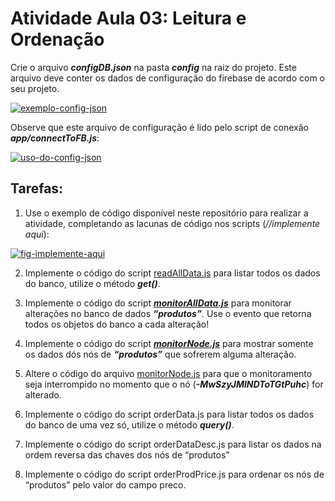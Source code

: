 
# Atividade Aula 03: Leitura e Ordenação

Crie o arquivo **_configDB.json_** na pasta ***config*** na raiz do projeto. Este arquivo deve conter os dados de configuração do firebase de acordo com o seu projeto.

[![exemplo-config-json](https://i.ibb.co/FDJqByk/image.png)](https://ibb.co/tJcPbvw)

Observe que este arquivo de configuração é lido pelo script de conexão ***app/connectToFB.js***:

[![uso-do-config-json](https://i.ibb.co/37f0Pkh/image.png)](https://github.com/g1ll/exemplo_atividade_aula03/blob/main/app/connetToFB.js)


## Tarefas:


1. Use o exemplo de código disponível neste repositório para realizar a atividade, completando as lacunas de código nos scripts (*//implemente aqui*):

[![fig-implemente-aqui](https://i.ibb.co/QPt45nf/image.png)](https://github.com/g1ll/exemplo_atividade_aula03/blob/main/app/readAllData.js)


2. Implemente o código do script [readAllData.js](https://github.com/g1ll/exemplo_atividade_aula03/blob/main/app/readAllData.js) para listar todos os dados do banco, utilize o método ***get()***.

3. Implemente o código do script ***[monitorAllData.js](https://github.com/g1ll/exemplo_atividade_aula03/blob/main/app/monitorAllData.js)*** para monitorar alterações no banco de dados ***“produtos”***. Use o evento que retorna todos os objetos do banco a cada alteração!

4.  Implemente o código do script ***[monitorNode.js](https://github.com/g1ll/exemplo_atividade_aula03/blob/main/app/monitorNode.js)*** para mostrar somente os dados dós nós de ***“produtos”*** que sofrerem alguma alteração.

5. Altere o código do arquivo <a href="https://github.com/g1ll/exemplo_atividade_aula03/blob/main/app/monitorNode.js" target=_blank>monitorNode.js</a> para que o monitoramento seja interrompido no momento que o nó  (***-MwSzyJMlNDToTGtPuhc***) for alterado.
 
6. Implemente o código do script orderData.js para listar todos os dados do banco de uma vez só, utilize o método ***query()***.

7. Implemente o código do script orderDataDesc.js para listar os dados na ordem reversa das chaves dos nós de “produtos”

8. Implemente o código do script orderProdPrice.js para ordenar os nós de “produtos” pelo valor do campo preco.





